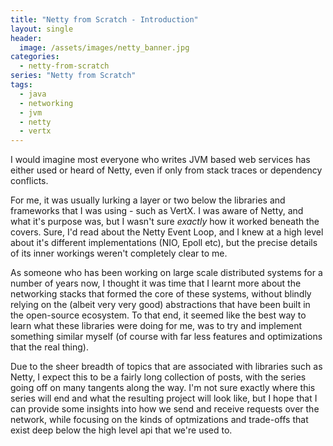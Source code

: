 ```yaml
---
title: "Netty from Scratch - Introduction"
layout: single
header:
  image: /assets/images/netty_banner.jpg
categories:
  - netty-from-scratch
series: "Netty from Scratch"
tags:
  - java
  - networking
  - jvm
  - netty
  - vertx
---
```


I would imagine most everyone who writes JVM based web services has either used or heard of Netty, even if only from stack traces or dependency conflicts.

For me, it was usually lurking a layer or two below the libraries and frameworks that I was using - such as VertX. I was aware of Netty, and what it's purpose was, but I wasn't sure *exactly* how it worked beneath the covers. Sure, I'd read about the Netty Event Loop, and I knew at a high level about it's different implementations (NIO, Epoll etc), but the precise details of its inner workings weren't completely clear to me.

As someone who has been working on large scale distributed systems for a number of years now, I thought it was time that I learnt more about the networking stacks that formed the core of these systems, without blindly relying on the (albeit very very good) abstractions that have been built in the open-source ecosystem. To that end, it seemed like the best way to learn what these libraries were doing for me, was to try and implement something similar myself (of course with far less features and optimizations that the real thing).

Due to the sheer breadth of topics that are associated with libraries such as Netty, I expect this to be a fairly long collection of posts, with the series going off on many tangents along the way. I'm not sure exactly where this series will end and what the resulting project will look like, but I hope that I can provide some insights into how we send and receive requests over the network, while focusing on the kinds of optmizations and trade-offs that exist deep below the high level api that we're used to.
